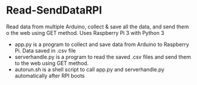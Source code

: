 # Read-SendDataRPI
Read data from multiple Arduino, collect &amp; save all the data, and send them o the web using GET method. Uses Raspberry Pi 3 with Python 3

- app.py is a program to collect and save data from Arduino to Raspberry Pi. Data saved in .csv file
- serverhandle.py is a program to read the saved .csv files and send them to the web using GET method.
- autorun.sh is a shell script to call app.py and serverhandle.py automatically after RPI boots
